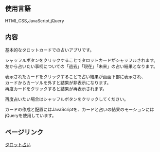 ## 使用言語

HTML,CSS,JavaScript,jQuery

## 内容

基本的なタロットカードでの占いアプリです。

シャッフルボタンをクリックすることでタロットカードがシャッフルされます。  
左から占いたい事柄についての「過去」「現在」「未来」の占い結果となります。

表示されたカードをクリックすることで占い結果が画面下部に表示され、  
カードからカーソルを外すと結果が非表示になります。  
再度カードをクリックすると結果が再表示されます。

再度占いたい場合はシャッフルボタンをクリックしてください。

カードの作成と配置にはJavaScriptを、カードと占いの結果のモーションにはjQueryを使用しています。

## ページリンク

[タロット占い](https://kyousuke-s.github.io/kadai/)
